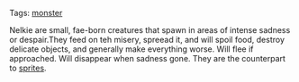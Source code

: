 Tags: [monster](Monsters)

Nelkie are small, fae-born creatures that spawn in areas of intense sadness or despair.They feed on teh misery, spreead it, and will spoil food, destroy delicate objects, and generally make everything worse. Will flee if approached. Will disappear when sadness gone. They are the counterpart to [sprites](Sprites).